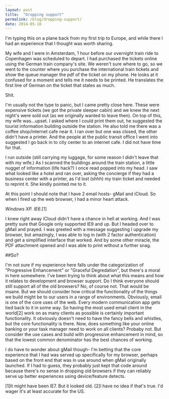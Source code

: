 ```yaml
---
layout: post
title:  "Dropping support"
permalink: /blog/dropping-support/
date: 2014-05-18
---
```


I'm typing this on a plane back from my first trip to Europe, and while there I had an experience that I thought was worth sharing.

My wife and I were in Amsterdam, 1 hour before our overnight train ride to Copenhagen was scheduled to depart. I had purchased the tickets online using the German train company's site. We weren't sure where to go, so we went to the counter where you purchase the international train tickets and show the queue manager the pdf of the ticket on my phone. He looks at it confused for a moment and tells me it needs to be printed. He translates the first line of German on the ticket that states as much.

Shit.

I'm usually not the type to panic, but I came pretty close here. These were expensive tickets (we got the private sleeper cabin) and we knew the next night's were sold out (as we originally wanted to leave then). On top of this, my wife was...upset. I asked where I could print them out, he suggested the tourist information building outside the station. He also told me there was a coffee shop/internet cafe near it. I ran over but one was closed, the other didn't have a printer. And the people at the public transit office I went into suggested I go back in to city center to an internet cafe. I did not have time for that.

I run outside (still carrying my luggage, for some reason I didn't leave that with my wife.) As I scanned the buildings around the train station, a little nugget of information (life hack?) I once read popped into my head. I saw what looked like a hotel and ran over, asking the concierge if they had a business center with a printer, as I'd lost (shhh) my train ticket and needed to reprint it. She kindly pointed me to it.

At this point I should note that I have 2 email hosts- gMail and iCloud. So when I fired up the web browser, I had a minor heart attack. 

_Windows XP. IE6_.[1]

I knew right away iCloud didn't have a chance in hell at working. And I was pretty sure that Google only supported IE9 and up. But I headed over to gMail and prayed. I was greeted with a message suggesting I upgrade my browser, but amazingly, I was able to log in (with 2 factor authentication) and get a simplified interface that worked. And by some other miracle, the PDF attachment opened and I was able to print without a further snag.

##So?

I'm not sure if my experience here falls under the categorization of "Progressive Enhancement" or "Graceful Degredation", but there's a moral in here somewhere. I've been trying to think about what this means and how it relates to development and browser support. Do I think everyone should still support all of the old browsers? No, of course not. That would be insane. But we should consider how critical the functionality of the things we build might be to our users in a range of environments. Obviously, email is one of the core uses of the web. Every modern communication app gets tied back to it in some way. So having the most used email client in the world[2] work on as many clients as possible is certainly important functionality. It obviously doesn't need to have the fancy bells and whistles, but the core functionality is there. Now, does something like your online banking or your task manager need to work on all clients? Probaby not. But consider the use cases and build with progressive enhancement in mind, so that the lowest common denominator has the best chances of working.

I do have to wonder about gMail though- I'm betting that the core experience that I had was served up specifically for my browser, perhaps based on the front end that was in use around when gMail originally launched. If I had to guess, they probably just kept that code around because there's no sense in dropping old browsers if they can reliably serve up better experiences using device/feature detects.


[1]It might have been IE7. But it looked old.
[2]I have no idea if that's true. I'd wager it's at least accurate for the US.